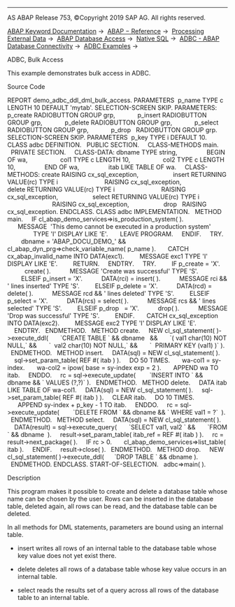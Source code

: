   

* * *

AS ABAP Release 753, ©Copyright 2019 SAP AG. All rights reserved.

[ABAP Keyword Documentation](javascript:call_link\('abenabap.htm'\)) →  [ABAP − Reference](javascript:call_link\('abenabap_reference.htm'\)) →  [Processing External Data](javascript:call_link\('abenabap_language_external_data.htm'\)) →  [ABAP Database Access](javascript:call_link\('abenabap_sql.htm'\)) →  [Native SQL](javascript:call_link\('abennative_sql.htm'\)) →  [ADBC - ABAP Database Connectivity](javascript:call_link\('abenadbc.htm'\)) →  [ADBC Examples](javascript:call_link\('abenadbc_abexas.htm'\)) → 

ADBC, Bulk Access

This example demonstrates bulk access in ADBC.

Source Code

REPORT demo\_adbc\_ddl\_dml\_bulk\_access.
PARAMETERS  p\_name TYPE c LENGTH 10 DEFAULT 'mytab'.
SELECTION-SCREEN SKIP.
PARAMETERS: p\_create RADIOBUTTON GROUP grp,
            p\_insert RADIOBUTTON GROUP grp,
            p\_delete RADIOBUTTON GROUP grp,
            p\_select RADIOBUTTON GROUP grp,
            p\_drop   RADIOBUTTON GROUP grp.
SELECTION-SCREEN SKIP.
PARAMETERS  p\_key TYPE i DEFAULT 10.
CLASS adbc DEFINITION.
  PUBLIC SECTION.
    CLASS-METHODS main.
  PRIVATE SECTION.
    CLASS-DATA: dbname TYPE string,
                BEGIN OF wa,
                  col1 TYPE c LENGTH 10,
                  col2 TYPE c LENGTH 10,
                END OF wa,
                itab LIKE TABLE OF wa.
    CLASS-METHODS: create RAISING cx\_sql\_exception,
                   insert RETURNING VALUE(rc) TYPE i
                          RAISING cx\_sql\_exception,
                   delete RETURNING VALUE(rc) TYPE i
                          RAISING cx\_sql\_exception,
                   select RETURNING VALUE(rc) TYPE i
                          RAISING cx\_sql\_exception,
                   drop   RAISING cx\_sql\_exception.
ENDCLASS.
CLASS adbc IMPLEMENTATION.
  METHOD main.
    IF cl\_abap\_demo\_services=>is\_production\_system( ).
      MESSAGE  'This demo cannot be executed in a production system'
               TYPE 'I' DISPLAY LIKE 'E'.
      LEAVE PROGRAM.
    ENDIF.
    TRY.
        dbname = 'ABAP\_DOCU\_DEMO\_' &&
                 cl\_abap\_dyn\_prg=>check\_variable\_name( p\_name ).
      CATCH cx\_abap\_invalid\_name INTO DATA(exc1).
        MESSAGE exc1 TYPE 'I' DISPLAY LIKE 'E'.
        RETURN.
    ENDTRY.
    TRY.
        IF p\_create = 'X'.
          create( ).
          MESSAGE 'Create was successful' TYPE 'S'.
        ELSEIF p\_insert = 'X'.
          DATA(rci) = insert( ).
          MESSAGE rci && ' lines inserted' TYPE 'S'.
        ELSEIF p\_delete = 'X'.
          DATA(rcd) = delete( ).
          MESSAGE rcd && ' lines deleted' TYPE 'S'.
        ELSEIF p\_select = 'X'.
          DATA(rcs) = select( ).
          MESSAGE rcs && ' lines selected' TYPE 'S'.
        ELSEIF p\_drop   = 'X'.
          drop( ).
          MESSAGE 'Drop was successful' TYPE 'S'.
        ENDIF.
      CATCH cx\_sql\_exception INTO DATA(exc2).
        MESSAGE exc2 TYPE 'I' DISPLAY LIKE 'E'.
    ENDTRY.
  ENDMETHOD.
  METHOD create.
    NEW cl\_sql\_statement( )->execute\_ddl(
      \`CREATE TABLE \` && dbname   &&
      \`( val1 char(10) NOT NULL,\` &&
      \`  val2 char(10) NOT NULL,\` &&
      \`  PRIMARY KEY (val1) )\` ).
  ENDMETHOD.
  METHOD insert.
    DATA(sql) = NEW cl\_sql\_statement( ).
    sql->set\_param\_table( REF #( itab ) ).
    DO 50 TIMES.
      wa-col1 = sy-index.
      wa-col2 = ipow( base = sy-index exp = 2 ).
      APPEND wa TO itab.
    ENDDO.
    rc = sql->execute\_update(
       \`INSERT INTO \` && dbname && \` VALUES (?,?)\` ).
  ENDMETHOD.
  METHOD delete.
    DATA itab LIKE TABLE OF wa-col1.
    DATA(sql) = NEW cl\_sql\_statement( ).
    sql->set\_param\_table( REF #( itab ) ).
    CLEAR itab.
    DO 10 TIMES.
      APPEND sy-index + p\_key - 1 TO itab.
    ENDDO.
    rc = sql->execute\_update(
       \`DELETE FROM \` && dbname && \` WHERE val1 = ?\`  ).
  ENDMETHOD.
  METHOD select.
    DATA(sql) = NEW cl\_sql\_statement( ).
    DATA(result) = sql->execute\_query(
      \`SELECT val1, val2 \` &&
      \`FROM \` && dbname  ).
    result->set\_param\_table( itab\_ref = REF #( itab ) ).
    rc = result->next\_package( ).
    IF rc > 0.
      cl\_abap\_demo\_services=>list\_table( itab ).
    ENDIF.
    result->close( ).
  ENDMETHOD.
  METHOD drop.
    NEW cl\_sql\_statement( )->execute\_ddl(
     \`DROP TABLE \` && dbname ).
  ENDMETHOD.
ENDCLASS.
START-OF-SELECTION.
  adbc=>main( ).

Description

This program makes it possible to create and delete a database table whose name can be chosen by the user. Rows can be inserted in the database table, deleted again, all rows can be read, and the database table can be deleted.

In all methods for DML statements, parameters are bound using an internal table.

-   insert writes all rows of an internal table to the database table whose key value does not yet exist there.

-   delete deletes all rows of a database table whose key value occurs in an internal table.

-   select reads the results set of a query across all rows of the database table to an internal table.